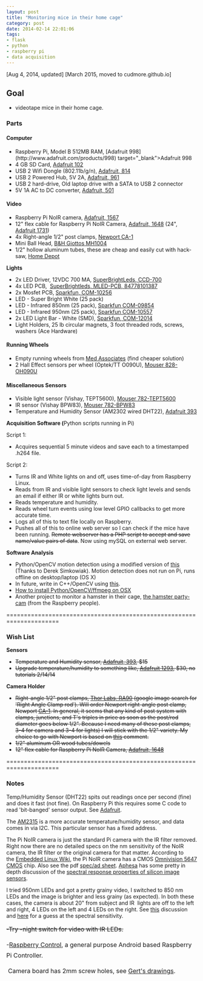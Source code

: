 ```yaml
---
layout: post
title: "Monitoring mice in their home cage"
category: post
date: 2014-02-14 22:01:06
tags:
- flask
- python
- raspberry pi
- data acquisition
---
```


[Aug 4, 2014, updated]
[March 2015, moved to cudmore.github.io]

## Goal
- videotape mice in their home cage.

### Parts
#### Computer
<UL>
<LI>Raspberry Pi, Model B 512MB RAM, [Adafruit 998](http://www.adafruit.com/products/998) target="_blank">Adafruit 998</a></li>
	<li>4 GB SD Card, <a href="http://www.adafruit.com/products/102" target="_blank">Adafruit 102</a></li>
	<li>USB 2 Wifi Dongle (802.11b/g/n), <a href="http://www.adafruit.com/products/814" target="_blank">Adafruit, 814</a></li>
	<li>USB 2 Powered Hub, 5V 2A, <a href="http://www.adafruit.com/products/961" target="_blank">Adafruit, 961</a></li>
	<li>USB 2 hard-drive, Old laptop drive with a SATA to USB 2 connector</li>
	<li>5V 1A AC to DC converter, <a href="http://www.adafruit.com/products/501" target="_blank">Adafruit, 501</a></li>
</ul>

<h4>Video</h4>
<ul>
	<li>Raspberry Pi NoIR camera, <a href="http://www.adafruit.com/products/1567" target="_blank">Adafruit, 1567</a></li>
	<li>12" flex cable for Raspberry Pi NoIR Camera, <a href="http://www.adafruit.com/products/1648" target="_blank">Adafruit, 1648</a> (24", <a href="https://www.adafruit.com/products/1731" target="_blank">Adafruit 1731</a>)</li>
	<li>4x Right-angle 1/2" post clamps, <a href="http://search.newport.com/?q=*&amp;x2=sku&amp;q2=CA-1" target="_blank">Newport CA-1</a></li>
	<li>Mini Ball Head, <a href="http://www.bhphotovideo.com/c/product/221096-REG/Giottos_MH1004_320_MH_1004_Mini_Ball.html" target="_blank">B&amp;H Giottos MH1004</a></li>
	<li>1/2" hollow aluminum tubes, these are cheap and easily cut with hack-saw, <a href="http://www.homedepot.com/p/Allied-Tube-Conduit-1-2-in-x-10-ft-Electric-Metallic-Tube-Conduit-101543/100400405" target="_blank">Home Depot</a></li>
</ul>

<strong>Lights</strong>
<ul>
	<li>2x LED Driver, 12VDC 700 MA, <a href="https://www.superbrightleds.com/moreinfo/led-drivers/700ma-constant-current-led-driver/1323/3045/" target="_blank">SuperBrightLeds, CCD-700</a></li>
	<li>4x LED PCB,  <a href="http://www.superbrightleds.com/moreinfo/bare-circuit-boards/universal-4-led-miniature-wedge-base-pcb-mled-pcb/403/1387/" target="_blank">SuperBrightleds, MLED-PCB, 84778101387</a></li>
	<li>2x Mosfet PCB, <a href="https://www.sparkfun.com/products/10256" target="_blank">Sparkfun, COM-10256</a></li>
	<li>LED - Super Bright White (25 pack)</li>
	<li>LED - Infrared 850nm (25 pack), <a href="https://www.sparkfun.com/products/9854" target="_blank">Sparkfun COM-09854</a></li>
	<li>LED - Infrared 950nm (25 pack), <a href="https://www.sparkfun.com/products/10557" target="_blank">Sparkfun COM-10557</a></li>
	<li>2x LED Light Bar - White (SMD), <a href="https://www.sparkfun.com/products/12014" target="_blank">Sparkfun, COM-12014</a></li>
	<li>Light Holders,<b> </b>25 lb circular magnets, 3 foot threaded rods, screws, washers (Ace Hardware)</li>
</ul>

<h4>Running Wheels</h4>
<ul>
	<li>Empty running wheels from <a href="http://www.med-associates.com/product/low-profile-wireless-running-wheel-for-mouse/" target="_blank">Med Associates</a> (find cheaper solution)</li>
	<li>2 Hall Effect sensors per wheel (Optek/TT O090U), <a href="http://www.mouser.com/ProductDetail/Optek-TT-electronics/OH090U/?qs=MYMjFsmMg9Zxhz344sS0jg==" target="_blank">Mouser 828-OH090U</a></li>
</ul>

<h4>Miscellaneous Sensors</h4>
<ul>
	<li>Visible light sensor (Vishay, TEPT5600), <a href="http://www.mouser.com/ProductDetail/Vishay/TEPT5600/?qs=%2fha2pyFadujUHPassviAP51fh4B6FFdxq%2fQn0JoB63RFxPBe7%2ffCXA%3d%3d" target="_blank">Mouser 782-TEPT5600</a></li>
	<li>IR sensor (Vishay BPW83), <a href="http://www.mouser.com/ProductDetail/Vishay/BPW83/?qs=%2fha2pyFaduiEcAuMy5rpt15ObB2haiIvhq3aASHM7R0%3d" target="_blank">Mouser 782-BPW83</a></li>
	<li>Temperature and Humidity Sensor (AM2302 wired DHT22), <a href="http://www.adafruit.com/products/393" target="_blank">Adafruit 393</a></li>
</ul>

<strong>Acquisition Software (</strong>Python scripts running in Pi)

Script 1:
<ul>
	<li>Acquires sequential 5 minute videos and save each to a timestamped .h264 file.</li>
</ul>

Script 2:
<ul>
	<li>Turns IR and White lights on and off, uses time-of-day from Raspberry Linux.</li>
	<li>Reads from IR and visible light sensors to check light levels and sends an email if either IR or white lights burn out.</li>
	<li>Reads temperature and humidity.</li>
	<li>Reads wheel turn events using low level GPIO callbacks to get more accurate time.</li>
	<li>Logs all of this to text file locally on Raspberry.</li>
	<li>Pushes all of this to online web server so I can check if the mice have been running. <del>Remote webserver has a PHP script to accept and save name/value pairs of data</del>. Now using mySQL on external web server.</li>
</ul>

<strong>Software Analysis</strong>
<ul>
	<li>Python/OpenCV motion detection using a modified version of <a href="http://derek.simkowiak.net/motion-tracking-with-python/" target="_blank">this</a> (Thanks to Derek Simkowiak). Motion detection does not run on Pi, runs offline on desktop/laptop (OS X)</li>
	<li>In future, write in C++/OpenCV using <a href="http://sundararajana.blogspot.com/2007/05/motion-detection-using-opencv.html" target="_blank">this</a>.</li>
	<li><a title="Setting up Python, OpenCV and ffmpeg in OSX" href="http://www.robertcudmore.org/blog/?p=183" target="_blank">How to install Python/OpenCV/ffmpeg on OSX</a></li>
	<li>Another project to monitor a hamster in their cage, <a href="http://www.raspberrypi.org/learning/hamster-party-cam/">the hamster party-cam</a> (from the Raspberry people).</li>
</ul>

=====================================================================
<h3>Wish List</h3>
<strong>Sensors</strong>
<ul>
	<li><del>Temperature and Humidity sensor, <a href="http://www.adafruit.com/products/393" target="_blank">Adafruit, 393</a>, $15</del></li>
	<li><del>Upgrade temperature/humidity to something like, <a href="http://www.adafruit.com/products/1293" target="_blank">Adafruit 1293</a>, $30, no tutorials 2/14/14</del></li>
</ul>
<strong>Camera Holder</strong>
<ul>
	<li><del>Right-angle 1/2" post clamps, <a href="http://www.thorlabs.com/thorProduct.cfm?partNumber=RA90" target="_blank">Thor Labs, RA90</a> (google image search for 'Right Angle Clamp rod'). Will order Newport right-angle post clamp, Newport <a href="http://search.newport.com/?q=*&amp;x2=sku&amp;q2=CA-1" target="_blank">CA-1</a>. In general, it seems that any kind of post system with clamps, junctions, and T's triples in price as soon as the post/rod diameter goes below 1/2". Because I need many of these post clamps, 3-4 for camera and 3-4 for lights) I will stick with the 1/2" variety. My choice to go with Newport is based on <a href="http://mousevr.blogspot.com/2011_09_01_archive.html" target="_blank">this</a> comment.</del></li>
	<li><del>1/2" aluminum OR wood tubes/dowels</del></li>
	<li><del>12" flex cable for Raspberry Pi NoIR Camera, <a href="http://www.adafruit.com/products/1648" target="_blank">Adafruit, 1648</a></del></li>
</ul>
=====================================================================
<h3>Notes</h3>
Temp/Humidity Sensor (DHT22) spits out readings once per second (fine) and does it fast (not fine). On Raspberry Pi this requires some C code to read 'bit-banged' sensor output. See <a href="http://learn.adafruit.com/dht-humidity-sensing-on-raspberry-pi-with-gdocs-logging" target="_blank">Adafruit</a>.

The <a href="http://www.adafruit.com/products/1293" target="_blank">AM2315</a> is a more accurate temperature/humidity sensor, and data comes in via I2C. This particular sensor has a fixed address.

The Pi NoIR camera is just the standard Pi camera with the IR filter removed. Right now there are no detailed specs on the nm sensitivity of the NoIR camera, the IR filter or the original camera for that matter. According to the <a href="http://elinux.org/Rpi_Camera_Module" target="_blank">Embedded Linux Wiki</a>, the Pi NoIR camera has a CMOS <a href="http://www.ovt.com/products/sensor.php?id=66" target="_blank">Omnivision 5647 CMOS</a> chip. Also see the pdf <a href="http://www.ovt.com/download_document.php?type=sensor&amp;sensorid=66" target="_blank">spec/ad sheet</a>. <a href="http://www.aphesa.com" target="_blank">Aphesa</a> has some pretty in depth discussion of the <a href="http://www.google.com/url?sa=t&amp;rct=j&amp;q=&amp;esrc=s&amp;source=web&amp;cd=3&amp;ved=0CDoQFjAC&amp;url=http%3A%2F%2Fwww.aphesa.com%2Fdownloads%2Fdownload2.php%3Fid%3D1&amp;ei=6DX-UryPKMXb0wGq4YHgBg&amp;usg=AFQjCNG9S8Vix59mZKa5fYeZ-mvSw0ZaOQ&amp;sig2=eRzJXiMlOerKKYQ4RmtkKA&amp;bvm=bv.61190604,d.dmQ" target="_blank">spectral response properties of silicon image sensors</a>.

I tried 950nm LEDs and got a pretty grainy video, I switched to 850 nm LEDs and the image is brighter and less grainy (as expected). In both these cases, the camera is about 20" from subject and IR  lights are off to the left and right, 4 LEDs on the left and 4 LEDs on the right. See <a href="http://www.raspberrypi.org/forum/viewtopic.php?f=43&amp;t=60103" target="_blank">this</a> discussion and <a href="http://www.raspberrypi.org/phpBB3/viewtopic.php?f=43&amp;t=48787" target="_blank">here</a> for a guess at the spectral sensitivity.

<del><span style="font-size: 1rem; line-height: 1.714285714;">-Try -night switch for video with IR LEDs.</span></del>

<span style="line-height: 1.714285714; font-size: 1rem;">-</span><a style="line-height: 1.714285714; font-size: 1rem;" href="http://www.lukasz-skalski.com/category/software/" target="_blank">Raspberry Control</a><span style="line-height: 1.714285714; font-size: 1rem;">, a general purpose Android based Raspberry Pi Controller.</span>

<span style="line-height: 1.714285714; font-size: 1rem;"> Camera board has 2mm screw holes, see </span><a style="line-height: 1.714285714; font-size: 1rem;" href="http://www.scribd.com/doc/142718448/Raspberry-Pi-Camera-Mechanical-Data" target="_blank">Gert's drawings</a><span style="line-height: 1.714285714; font-size: 1rem;">.</span>

&nbsp;

&nbsp;
